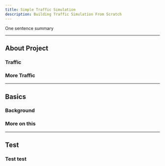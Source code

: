 ```yaml
---
title: Simple Traffic Simulation
description: Building Traffic Simulation From Scratch
---
```


One sentence summary

---

## About Project


### Traffic


### More Traffic

---

## Basics

### Background

### More on this


---

## Test


### Test test
